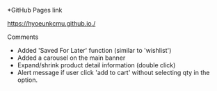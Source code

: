*GitHub Pages link

https://hyoeunkcmu.github.io./

Comments
- Added 'Saved For Later' function (similar to 'wishlist')
- Added a carousel on the main banner
- Expand/shrink product detail information (double click)
- Alert message if user click 'add to cart' without selecting qty in the option.




 